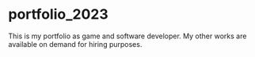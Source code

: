 # portfolio_2023
This is my portfolio as game and software developer. My other works are available on demand for hiring purposes.

